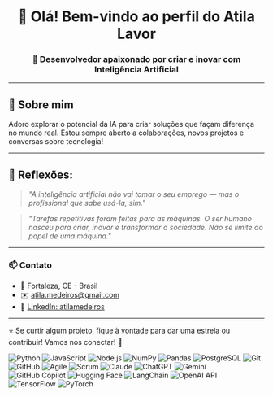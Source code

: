 <div align="center">

# 👋 Olá! Bem-vindo ao perfil do Atila Lavor

### 🤖 Desenvolvedor apaixonado por criar e inovar com Inteligência Artificial

</div>

---

## 🚀 Sobre mim

Adoro explorar o potencial da IA para criar soluções que façam diferença no mundo real. Estou sempre aberto a colaborações, novos projetos e conversas sobre tecnologia!


---

## 🤖 Reflexões:

> *"A inteligência artificial não vai tomar o seu emprego — mas o profissional que sabe usá-la, sim."*

> *"Tarefas repetitivas foram feitas para as máquinas. O ser humano nasceu para criar, inovar e transformar a sociedade. Não se limite ao papel de uma máquina."*

---

### 📫 Contato

- 📍 Fortaleza, CE - Brasil  
- ✉️ [atila.medeiros@gmail.com](mailto:atila.medeiros@gmail.com)  
- 🔗 [LinkedIn: atilamedeiros](https://www.linkedin.com/in/atilamedeiros)  

---

⭐ Se curtir algum projeto, fique à vontade para dar uma estrela ou contribuir! Vamos nos conectar! 🚀

<img src="https://img.shields.io/badge/-Python-3776AB?style=flat&logo=python&logoColor=white" alt="Python" /> <img src="https://img.shields.io/badge/-JavaScript-F7DF1E?style=flat&logo=javascript&logoColor=black" alt="JavaScript" /> <img src="https://img.shields.io/badge/-Node.js-339933?style=flat&logo=node.js&logoColor=white" alt="Node.js" /> <img src="https://img.shields.io/badge/-NumPy-013243?style=flat&logo=numpy&logoColor=white" alt="NumPy" /> <img src="https://img.shields.io/badge/-Pandas-150458?style=flat&logo=pandas&logoColor=white" alt="Pandas" /> <img src="https://img.shields.io/badge/-PostgreSQL-336791?style=flat&logo=postgresql&logoColor=white" alt="PostgreSQL" /> <img src="https://img.shields.io/badge/-Git-F05032?style=flat&logo=git&logoColor=white" alt="Git" /> <img src="https://img.shields.io/badge/-GitHub-181717?style=flat&logo=github&logoColor=white" alt="GitHub" /> <img src="https://img.shields.io/badge/-Agile-0052CC?style=flat&logoColor=white" alt="Agile" /> <img src="https://img.shields.io/badge/-Scrum-009FDA?style=flat&logoColor=white" alt="Scrum" /> <img src="https://img.shields.io/badge/-Claude-181717?style=flat&logo=anthropic&logoColor=white" alt="Claude" /> <img src="https://img.shields.io/badge/-ChatGPT-10A37F?style=flat&logo=openai&logoColor=white" alt="ChatGPT" /> <img src="https://img.shields.io/badge/-Gemini-8E75B2?style=flat&logo=googlegemini&logoColor=white" alt="Gemini" /> <img src="https://img.shields.io/badge/-GitHub_Copilot-000000?style=flat&logo=githubcopilot&logoColor=white" alt="GitHub Copilot" /> <img src="https://img.shields.io/badge/-Hugging_Face-FFD21E?style=flat&logo=huggingface&logoColor=black" alt="Hugging Face" /> <img src="https://img.shields.io/badge/-LangChain-1C3C3C?style=flat&logo=langchain&logoColor=white" alt="LangChain" /> <img src="https://img.shields.io/badge/-OpenAI_API-412991?style=flat&logo=openai&logoColor=white" alt="OpenAI API" /> <img src="https://img.shields.io/badge/-TensorFlow-FF6F00?style=flat&logo=tensorflow&logoColor=white" alt="TensorFlow" /> <img src="https://img.shields.io/badge/-PyTorch-EE4C2C?style=flat&logo=pytorch&logoColor=white" alt="PyTorch" />
